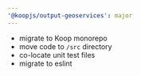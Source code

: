 ```yaml
---
'@koopjs/output-geoservices': major
---
```


- migrate to Koop monorepo
- move code to `/src` directory
- co-locate unit test files
- migrate to eslint
